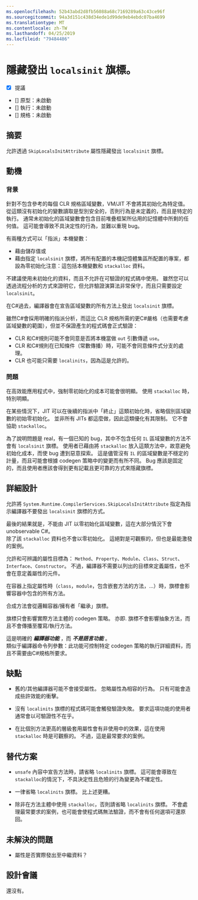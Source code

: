 ```yaml
---
ms.openlocfilehash: 52b43abd2d8fb56088a68c7169289a63c43ce96f
ms.sourcegitcommit: 94a3d151c438d34ede1d99de9eb4ebdc07ba4699
ms.translationtype: MT
ms.contentlocale: zh-TW
ms.lasthandoff: 04/25/2019
ms.locfileid: "79484486"
---
```

# <a name="suppress-emitting-of-localsinit-flag"></a>隱藏發出 `localsinit` 旗標。

* [x] 提議
* [] 原型：未啟動
* [] 執行：未啟動
* [] 規格：未啟動

## <a name="summary"></a>摘要
[summary]: #summary

允許透過 `SkipLocalsInitAttribute` 屬性隱藏發出 `localsinit` 旗標。 

## <a name="motivation"></a>動機
[motivation]: #motivation


### <a name="background"></a>背景
針對不包含參考的每個 CLR 規格區域變數，VM/JIT 不會將其初始化為特定值。 從這類沒有初始化的變數讀取是型別安全的，否則行為是未定義的，而且是特定的執行。 通常未初始化的區域變數會包含目前堆疊框架所佔用的記憶體中所剩的任何值。 這可能會導致不具決定性的行為，並難以重現 bug。 

有兩種方式可以「指派」本機變數： 
- 藉由儲存值或 
- 藉由指定 `localsinit` 旗標，將所有配置的本機記憶體集區所配置的專案，都設為零初始化注意：這包括本機變數和 `stackalloc` 資料。    

不建議使用未初始化的資料，而且不允許在可驗證的程式碼中使用。 雖然您可以透過流程分析的方式來證明它，但允許驗證演算法非常保守，而且只需要設定 `localsinit`。

在C#過去，編譯器會在宣告區域變數的所有方法上發出 `localsinit` 旗標。

雖然C#會採用明確的指派分析，而這比 CLR 規格所需的更C#嚴格（也需要考慮區域變數的範圍），但並不保證產生的程式碼會正式驗證：
- CLR 和C#規則可能不會同意是否將本機當做 `out` 引數傳遞 `use`。
- CLR 和C#規則在已知條件（常數傳播）時，可能不會同意條件式分支的處理。
- CLR 也可能只需要 `localinits`，因為這是允許的。  

### <a name="problem"></a>問題
在高效能應用程式中，強制零初始化的成本可能會很明顯。 使用 `stackalloc` 時，特別明顯。

在某些情況下，JIT 可以在後續的指派中「終止」這類初始化時，省略個別區域變數的初始零初始化。 並非所有 JITs 都這麼做，因此這類優化有其限制。 它不會協助 `stackalloc`。

為了說明問題是 real，有一個已知的 bug，其中不包含任何 `IL` 區域變數的方法不會有 `localsinit` 旗標。 使用者已藉由將 `stackalloc` 放入這類方法中，故意避免初始化成本，而使 bug 遭到惡意探索。 這是儘管沒有 `IL` 的區域變數是不穩定的計量，而且可能會根據 codegen 策略中的變更而有所不同。 Bug 應該是固定的，而且使用者應該會得到更有記載且更可靠的方式來隱藏旗標。 

## <a name="detailed-design"></a>詳細設計

允許將 `System.Runtime.CompilerServices.SkipLocalsInitAttribute` 指定為指示編譯器不要發出 `localsinit` 旗標的方式。
 
最後的結果就是，不能由 JIT 以零初始化區域變數，這在大部分情況下會 unobservable C#。  
除了該 `stackalloc` 資料也不會以零初始化。 這絕對是可觀察的，但也是最能激發的案例。

允許和可辨識的屬性目標為： `Method`、`Property`、`Module`、`Class`、`Struct`、`Interface`、`Constructor`。 不過，編譯器不需要以列出的目標來定義屬性，也不會在意定義屬性的元件。 

在容器上指定屬性時（`class`，`module`，包含嵌套方法的方法，...）時，旗標會影響容器中包含的所有方法。

合成方法會從邏輯容器/擁有者「繼承」旗標。 

旗標只會影響實際方法主體的 codegen 策略。 亦即. 旗標不會影響抽象方法，而且不會傳播至覆寫/執行方法。

這是明確的 **_編譯器功能_** ，而 **_不是語言功能_** 。  
類似于編譯器命令列參數：此功能可控制特定 codegen 策略的執行詳細資料，而且不需要由C#規格所要求。

## <a name="drawbacks"></a>缺點
[drawbacks]: #drawbacks

- 舊的/其他編譯器可能不會接受屬性。
忽略屬性為相容的行為。 只有可能會造成些許效能的衝擊。

- 沒有 `localinits` 旗標的程式碼可能會觸發驗證失敗。
要求這項功能的使用者通常會以可驗證性不在乎。 
 
- 在比個別方法更高的層級套用屬性會有非使用中的效果，這在使用 `stackalloc` 時是可觀察的。 不過，這是最常要求的案例。

## <a name="alternatives"></a>替代方案
[alternatives]: #alternatives

- `unsafe` 內容中宣告方法時，請省略 `localinits` 旗標。 這可能會導致在 `stackalloc`的情況下，不具決定性且危險的行為變更為不確定性。

- 一律省略 `localinits` 旗標。
比上述更糟。

- 除非在方法主體中使用 `stackalloc`，否則請省略 `localinits` 旗標。
不會處理最常要求的案例，也可能會使程式碼無法驗證，而不會有任何選項可還原回。

## <a name="unresolved-questions"></a>未解決的問題
[unresolved]: #unresolved-questions

- 屬性是否實際發出至中繼資料？ 

## <a name="design-meetings"></a>設計會議

還沒有。 